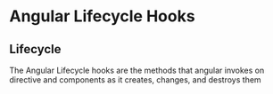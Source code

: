 # Angular Lifecycle Hooks

## Lifecycle
The Angular Lifecycle hooks are the methods that angular invokes on directive and components as it creates, changes, and destroys them

